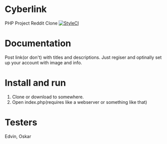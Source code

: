 # Cyberlink
PHP Project Reddit Clone
[![StyleCI](https://styleci.io/repos/113289867/shield?branch=master)](https://styleci.io/repos/113289867)

# Documentation
Post link(or don't) with titles and descriptions. Just regiser and optinally set up your account with image and info.

# Install and run
1. Clone or download to somewhere.
2. Open index.php(requires like a webserver or something like that)

# Testers
Edvin, Oskar
